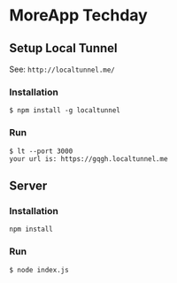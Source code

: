 # MoreApp Techday

## Setup Local Tunnel
See: `http://localtunnel.me/`

### Installation
```
$ npm install -g localtunnel
```

### Run
```
$ lt --port 3000
your url is: https://gqgh.localtunnel.me
```

## Server

### Installation

```
npm install
```

### Run
```
$ node index.js
```

